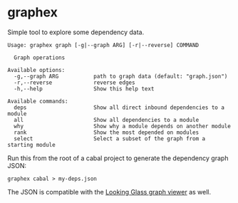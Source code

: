 # graphex

Simple tool to explore some dependency data.

```
Usage: graphex graph [-g|--graph ARG] [-r|--reverse] COMMAND

  Graph operations

Available options:
  -g,--graph ARG           path to graph data (default: "graph.json")
  -r,--reverse             reverse edges
  -h,--help                Show this help text

Available commands:
  deps                     Show all direct inbound dependencies to a module
  all                      Show all dependencies to a module
  why                      Show why a module depends on another module
  rank                     Show the most depended on modules
  select                   Select a subset of the graph from a starting module
```

Run this from the root of a cabal project to generate the dependency graph JSON:

```
graphex cabal > my-deps.json
```

The JSON is compatible with the [Looking Glass graph viewer](https://mercurytechnologies.github.io/looking-glass-viewer/) as well. 
